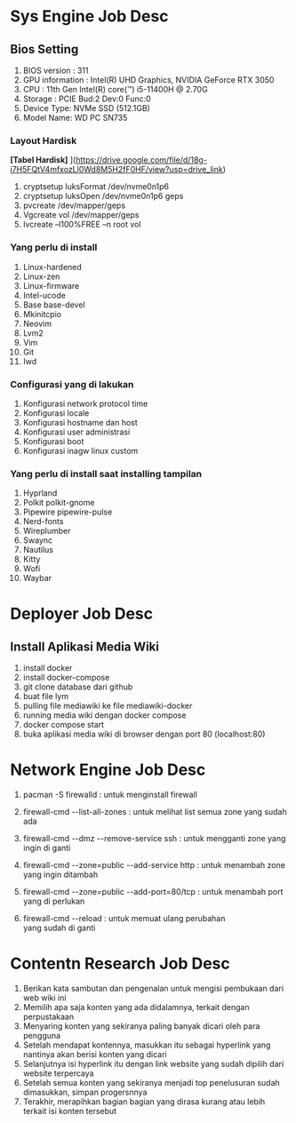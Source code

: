 # Sys Engine Job Desc
## Bios Setting
1. BIOS version : 311 
2. GPU information : Intel(R) UHD Graphics, NVIDIA GeForce RTX 3050
3. CPU : 11th Gen Intel(R) core(™) i5-11400H @ 2.70G
4. Storage : PCIE Bud:2 Dev:0 Func:0
5. Device Type: NVMe SSD (512.1GB)
6. Model Name: WD PC SN735


### Layout Hardisk
**[Tabel Hardisk]** ](https://drive.google.com/file/d/18g-i7H5FQtV4mfxozLl0Wd8M5H2fF0HF/view?usp=drive_link)

1. cryptsetup luksFormat /dev/nvme0n1p6 
2. cryptsetup luksOpen /dev/nvme0n1p6 geps 
3. pvcreate /dev/mapper/geps 
4. Vgcreate vol /dev/mapper/geps 
5. lvcreate –l100%FREE –n root vol 

### Yang perlu di install
1. Linux-hardened 
2. Linux-zen 
3. Linux-firmware 
4. Intel-ucode 
5. Base base-devel 
6. Mkinitcpio 
7. Neovim 
8. Lvm2 
9. Vim 
10. Git 
11. Iwd

### Configurasi yang di lakukan
1. Konfigurasi network protocol time 
2. Konfigurasi locale 
3. Konfigurasi hostname dan host 
4. Konfigurasi user administrasi 
5. Konfigurasi boot 
6. Konfigurasi inagw linux custom

### Yang perlu di install saat installing tampilan 
1. Hyprland 
2. Polkit polkit-gnome 
3. Pipewire pipewire-pulse 
4. Nerd-fonts 
5. Wireplumber 
6. Swaync 
7. Nautilus 
8. Kitty 
9. Wofi 
10. Waybar


# Deployer Job Desc
## Install Aplikasi Media Wiki
1. install docker
2. install docker-compose
3. git clone database dari github
4. buat file lym
5. pulling file mediawiki ke file mediawiki-docker
6. running media wiki dengan docker compose
7. docker compose start
8. buka aplikasi media wiki di browser dengan port 80 (localhost:80)


# Network Engine Job Desc

1. pacman -S firewalld :
untuk menginstall firewall

2. firewall-cmd --list-all-zones :
untuk melihat list semua zone yang sudah ada

3. firewall-cmd --dmz --remove-service ssh :
untuk mengganti zone yang ingin di ganti

4. firewall-cmd --zone=public --add-service http :
untuk menambah zone yang ingin ditambah

5. firewall-cmd --zone=public --add-port=80/tcp :
untuk menambah port yang di perlukan

6. firewall-cmd --reload :
untuk memuat ulang perubahan yang sudah di ganti


# Contentn Research Job Desc
1. Berikan kata sambutan dan pengenalan untuk mengisi pembukaan dari web wiki ini
2. Memilih apa saja konten yang ada didalamnya, terkait dengan perpustakaan
3. Menyaring konten yang sekiranya paling banyak dicari oleh para pengguna
4. Setelah mendapat kontennya, masukkan itu sebagai hyperlink yang nantinya akan berisi konten yang dicari
5. Selanjutnya isi hyperlink itu dengan link website yang sudah dipilih dari website terpercaya
6. Setelah semua konten yang sekiranya menjadi top penelusuran sudah dimasukkan, simpan progersnnya
7. Terakhir, merapihkan bagian bagian yang dirasa kurang atau lebih terkait isi konten tersebut


